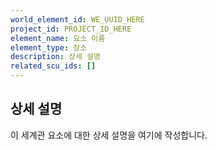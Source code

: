 ```yaml
---
world_element_id: WE_UUID_HERE
project_id: PROJECT_ID_HERE
element_name: 요소 이름
element_type: 장소
description: 상세 설명
related_scu_ids: []
---
```


## 상세 설명

이 세계관 요소에 대한 상세 설명을 여기에 작성합니다.